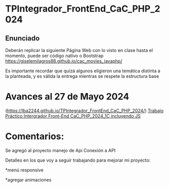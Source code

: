 # TPIntegrador_FrontEnd_CaC_PHP_2024
## Enunciado
Deberán replicar la siguiente Página Web con lo visto en clase hasta el momento, puede ser código nativo o Bootstrap https://giselemilagros88.github.io/cac_movies_javaphp/

Es importante recordar que quizá algunos eligieron una temática distinta a la planteada, y es válida la entrega mientras se respete la estructura base

# Avances al 27 de Mayo 2024
(https://lba2244.github.io/TPIntegrador_FrontEnd_CaC_PHP_2024/)
[Trabajo Práctico Intergrador Front-End CaC_PHP_2024_1C incluyendo JS](https://lba2244.github.io/TPIntegrador_FrontEnd_CaC_PHP_2024/)
# Comentarios:
Se agregó al proyecto manejo de Api Conexión a API

Detalles en los que voy a seguir trabajando para mejorar mi proyecto:

*menú responsive 

*agregar animaciones







